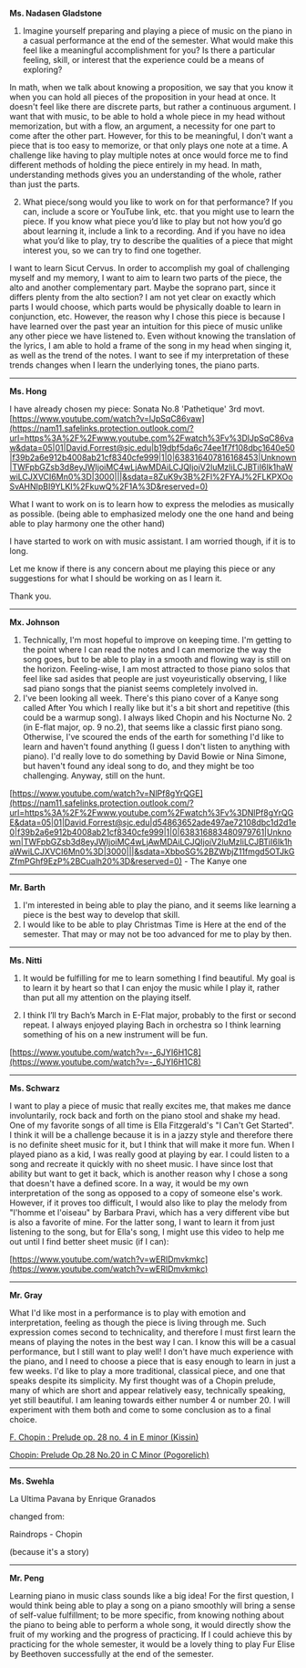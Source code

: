 **Ms. Nadasen Gladstone**



1. Imagine yourself preparing and playing a piece of music on the piano in a casual performance at the end of the semester. What would make this feel like a meaningful accomplishment for you? Is there a particular feeling, skill, or interest that the experience could be a means of exploring?

In math, when we talk about knowing a proposition, we say that you know it when you can hold all pieces of the proposition in your head at once. It doesn't feel like there are discrete parts, but rather a continuous argument. I want that with music, to be able to hold a whole piece in my head without memorization, but with a flow, an argument, a necessity for one part to come after the other part. However, for this to be meaningful, I don't want a piece that is too easy to memorize, or that only plays one note at a time. A challenge like having to play multiple notes at once would force me to find different methods of holding the piece entirely in my head. In math, understanding methods gives you an understanding of the whole, rather than just the parts. 

2. What piece/song would you like to work on for that performance? If you can, include a score or YouTube link, etc. that you might use to learn the piece. If you know what piece you’d like to play but not how you’d go about learning it, include a link to a recording. And if you have no idea what you’d like to play, try to describe the qualities of a piece that might interest you, so we can try to find one together.

I want to learn Sicut Cervus. In order to accomplish my goal of challenging myself and my memory, I want to aim to learn two parts of the piece, the alto and another complementary part. Maybe the soprano part, since it differs plenty from the alto section? I am not yet clear on exactly which parts I would choose, which parts would be physically doable to learn in conjunction, etc. However, the reason why I chose this piece is because I have learned over the past year an intuition for this piece of music unlike any other piece we have listened to. Even without knowing the translation of the lyrics, I am able to hold a frame of the song in my head when singing it, as well as the trend of the notes. I want to see if my interpretation of these trends changes when I learn the underlying tones, the piano parts. 



---



**Ms. Hong**



I have already chosen my piece: Sonata No.8 'Pathetique' 3rd movt. [https://www.youtube.com/watch?v=lJpSqC86vaw](https://nam11.safelinks.protection.outlook.com/?url=https%3A%2F%2Fwww.youtube.com%2Fwatch%3Fv%3DlJpSqC86vaw&data=05|01|David.Forrest@sjc.edu|b19dbf5da6c74ee1f7f108dbc1640e50|f39b2a6e912b4008ab21cf8340cfe999|1|0|638316407816168453|Unknown|TWFpbGZsb3d8eyJWIjoiMC4wLjAwMDAiLCJQIjoiV2luMzIiLCJBTiI6Ik1haWwiLCJXVCI6Mn0%3D|3000|||&sdata=8ZuK9v3B%2Fl%2FYAJ%2FLKPXOoSvAHNIpBI9YLKI%2FkuwQ%2F1A%3D&reserved=0)

 

What I want to work on is to learn how to express the melodies as musically as possible. (being able to emphasized melody one the one hand and being able to play harmony one the other hand)

I have started to work on with music assistant. I am worried though, if it is to long.

Let me know if there is any concern about me playing this piece or any suggestions for what I should be working on as I learn it.

Thank you.



---



**Mx. Johnson**



1. Technically, I'm most hopeful to improve on keeping time. I'm getting to the point where I can read the notes and I can memorize the way the song goes, but to be able to play in a smooth and flowing way is still on the horizon. Feeling-wise, I am most attracted to those piano solos that feel like sad asides that people are just voyeuristically observing, I like sad piano songs that the pianist seems completely involved in.
2. I've been looking all week. There's this piano cover of a Kanye song called After You which I really like but it's a bit short and repetitive (this could be a warmup song). I always liked Chopin and his Nocturne No. 2 (in E-flat major, op. 9 no.2), that seems like a classic first piano song. Otherwise, I've scoured the ends of the earth for something I'd like to learn and haven't found anything (I guess I don't listen to anything with piano). I'd really love to do something by David Bowie or Nina Simone, but haven't found any ideal song to do, and they might be too challenging. Anyway, still on the hunt.

[https://www.youtube.com/watch?v=NlPf8gYrQGE](https://nam11.safelinks.protection.outlook.com/?url=https%3A%2F%2Fwww.youtube.com%2Fwatch%3Fv%3DNlPf8gYrQGE&data=05|01|David.Forrest@sjc.edu|d54863652ade497ae72108dbc1d2d1e0|f39b2a6e912b4008ab21cf8340cfe999|1|0|638316883480979761|Unknown|TWFpbGZsb3d8eyJWIjoiMC4wLjAwMDAiLCJQIjoiV2luMzIiLCJBTiI6Ik1haWwiLCJXVCI6Mn0%3D|3000|||&sdata=XbboSG%2BZWbjZ11fmgd5OTJkGZfmPGhf9EzP%2BCualh20%3D&reserved=0) - The Kanye one



---



**Mr. Barth**



1. I'm interested in being able to play the piano, and it seems like learning a piece is the best way to develop that skill. 
2. I would like to be able to play Christmas Time is Here at the end of the semester. That may or may not be too advanced for me to play by then. 



---



**Ms. Nitti**



 

1. It would be fulfilling for me to learn something I find beautiful. My goal is to learn it by heart so that I can enjoy the music while I play it, rather than put all my attention on the playing itself.

 

2. I think I’ll try Bach’s March in E-Flat major, probably to the first or second repeat. I always enjoyed playing Bach in orchestra so I think learning something of his on a new instrument will be fun.

[https://www.youtube.com/watch?v=-_6JYI6H1C8](https://www.youtube.com/watch?v=-_6JYI6H1C8)



---



**Ms. Schwarz**



I want to play a piece of music that really excites me, that makes me dance involuntarily, rock back and forth on the piano stool and shake my head. One of my favorite songs of all time is Ella Fitzgerald's "I Can't Get Started". I think it will be a challenge because it is in a jazzy style and therefore there is no definite sheet music for it, but I think that will make it more fun. When I played piano as a kid, I was really good at playing by ear. I could listen to a song and recreate it quickly with no sheet music. I have since lost that ability but want to get it back, which is another reason why I chose a song that doesn't have a defined score. In a way, it would be my own interpretation of the song as opposed to a copy of someone else's work. However, if it proves too difficult, I would also like to play the melody from "l'homme et l'oiseau" by Barbara Pravi, which has a very different vibe but is also a favorite of mine. For the latter song, I want to learn it from just listening to the song, but for Ella's song, I might use this video to help me out until I find better sheet music (if I can): 

[https://www.youtube.com/watch?v=wERIDmvkmkc](https://www.youtube.com/watch?v=wERIDmvkmkc)



---



**Mr. Gray**



What I'd like most in a performance is to play with emotion and interpretation, feeling as though the piece is living through me. Such expression comes second to technicality, and therefore I must first learn the means of playing the notes in the best way I can. I know this will be a casual performance, but I still want to play well! I don't have much experience with the piano, and I need to choose a piece that is easy enough to learn in just a few weeks. I'd like to play a more traditional, classical piece, and one that speaks despite its simplicity. My first thought was of a Chopin prelude, many of which are short and appear relatively easy, technically speaking, yet still beautiful. I am leaning towards either number 4 or number 20. I will experiment with them both and come to some conclusion as to a final choice.

[F. Chopin : Prelude op. 28 no. 4 in E minor (Kissin)](https://www.youtube.com/watch?v=Hj3daBN5F-o&list=LL&index=1)

[Chopin: Prelude Op.28 No.20 in C Minor (Pogorelich)](https://www.youtube.com/watch?v=XeX4X_1_lo0&list=LL&index=3)



---



**Ms. Swehla**



La Ultima Pavana by Enrique Granados

changed from:

Raindrops - Chopin

(because it's a story)



---



**Mr. Peng**



Learning piano in music class sounds like a big idea! For the first question, I would think being able to play a song on a piano smoothly will bring a sense of self-value fulfillment; to be more specific, from knowing nothing about the piano to being able to perform a whole song, it would directly show the fruit of my working and the progress of practicing. If I could achieve this by practicing for the whole semester, it would be a lovely thing to play Fur Elise by Beethoven successfully at the end of the semester.




